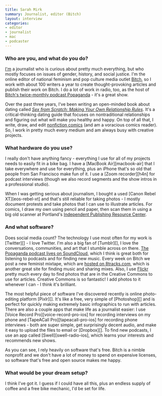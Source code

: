 ```yaml
---
title: Sarah Mirk
summary: Journalist, editor (Bitch)
layout: interview
categories:
- editor
- journalist
- mac
- podcaster
---
```


### Who are you, and what do you do?

[I'm](http://mirkwork.wordpress.com/ "Sarah's website.") a journalist who is curious about pretty much everything, but who mostly focuses on issues of gender, history, and social justice. I'm the online editor of national feminism and pop culture media outlet [Bitch](http://bitchmagazine.org "The Bitch magazine website."), so I work with about 100 writers a year to create thought-provoking articles and publish their work on Bitch. I do a lot of work in radio, too, as the host of [Bitch's twice-monthly podcast Popaganda](http://bitchmagazine.org/blogs/feminist-podcast "Bitch's podcast.") - it's a great show.

Over the past three years, I've been writing an open-minded book about dating called [*Sex from Scratch: Making Your Own Relationship Rules*](http://sexfromscratch.tumblr.com/book "Sarah's book."). It's a critical-thinking dating guide that focuses on nontraditional relationships and figuring out what will make you healthy and happy. On top of all that, I write, draw, and edit [nonfiction comics](http://narrative.ly/colorful-women/the-secret-life-of-gitmos-women/ "A comic about women and Guantanamo Bay.") (and am a voracious comics reader). So, I work in pretty much every medium and am always busy with creative projects. 

### What hardware do you use?

I really don't have anything fancy - everything I use for all of my projects needs to easily fit in a bike bag. I have a [MacBook Air][macbook-air] that I take everywhere and use for everything, plus an iPhone that's so old that people from San Francisco make fun of it. I use a [Zoom recorder][h4n] for podcast interviews (though we also record segments and the show intros in a professional studio).

When I was getting serious about journalism, I bought a used [Canon Rebel XT][eos-rebel-xt] and that's still reliable for taking photos - I mostly document protests and take photos that I can use to illustrate articles. For comics, I draw my own using pencil and paper, then scan them in using a big old scanner at Portland's [Independent Publishing Resource Center](http://www.iprc.org/ "The IPRC website.").

### And what software?

Does social media count? The technology I use most often for my work is [Twitter][] - I love Twitter. I'm also a big fan of [Tumblr][], I love the conversations, communities, and art that I stumble across on there. [The Popaganda podcast lives on SoundCloud](https://soundcloud.com/bitch-media "The Podaganda podcast on SoundCloud."), which I think is great both for listening to podcasts and for finding new music. Every week on Bitch we post a new feminist mixtape, which are [hosted on 8tracks.com](http://8tracks.com/bitchtapes "Bitch's 8tracks account."), which is another great site for finding music and sharing mixes. Also, I use [Flickr](https://www.flickr.com/photos/mirkmirk/ "Sarah's photos on Flickr.") pretty much every day to find photos that are in the Creative Commons to use for articles. Creative Commons is so fantastic! I add photos to it whenever I can - I think it's brilliant.

The most helpful piece of software I've discovered recently is online photo-editing platform [Pixlr][]. It's like a free, very simple of [Photoshop][] and is perfect for quickly making extremely basic infographics to run with articles. There are also a couple apps that make life as a journalist easier: I use [Voice Record Pro][voice-record-pro-ios] for recording interviews on my phone and [TapeACall Pro][tapeacall-pro-ios] for recording phone interviews - both are super simple, get surprisingly decent audio, and make it easy to upload the files to email or [Dropbox][]. To find new podcasts, I use an app called [Swell][swell-radio-ios], which learns your interests and recommends new shows.

As you can see, I rely heavily on software that's free. Bitch is a nimble nonprofit and we don't have a lot of money to spend on expensive licenses, so software that's free and open source makes me happy.  

### What would be your dream setup?

I think I've got it. I guess if I could have all this, plus an endless supply of coffee and a free bike mechanic, I'd be set for life.